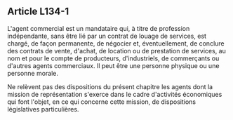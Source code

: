 Article L134-1
----
L'agent commercial est un mandataire qui, à titre de profession indépendante,
sans être lié par un contrat de louage de services, est chargé, de façon
permanente, de négocier et, éventuellement, de conclure des contrats de vente,
d'achat, de location ou de prestation de services, au nom et pour le compte de
producteurs, d'industriels, de commerçants ou d'autres agents commerciaux. Il
peut être une personne physique ou une personne morale.

Ne relèvent pas des dispositions du présent chapitre les agents dont la mission
de représentation s'exerce dans le cadre d'activités économiques qui font
l'objet, en ce qui concerne cette mission, de dispositions législatives
particulières.
